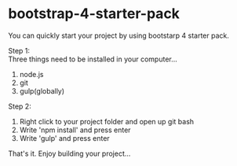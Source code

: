 # bootstrap-4-starter-pack

You can quickly start your project by using bootstarp 4 starter pack.

Step 1:  
 Three things need to be installed in your computer...
1. node.js
2. git
3. gulp(globally)

Step 2: 
1. Right click to your project folder and open up git bash
2. Write 'npm install' and press enter
3. Write 'gulp' and press enter 

That's it. Enjoy building your project...
